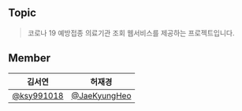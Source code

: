 ## Topic
> 코로나 19 예방접종 의료기관 조회 웹서비스를 제공하는 프로젝트입니다.
 
## Member
| 김서연 | 허재경 |
| :----: | :----: |
| [@ksy991018](https://github.com/ksy991018) | [@JaeKyungHeo](https://github.com/JaeKyungHeo) |
 
